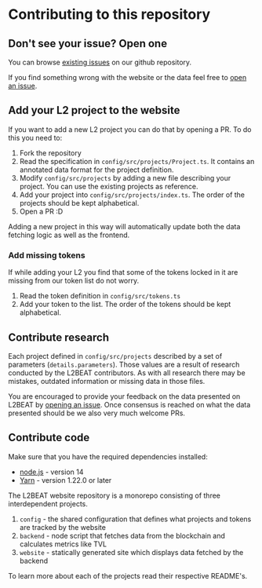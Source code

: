 # Contributing to this repository

## Don't see your issue? Open one

You can browse [existing issues](https://github.com/l2beat/l2beat/issues) on our github repository.

If you find something wrong with the website or the data feel free to [open an issue](https://github.com/l2beat/l2beat/issues/new).

## Add your L2 project to the website

If you want to add a new L2 project you can do that by opening a PR. To do this you need to:

1. Fork the repository
2. Read the specification in `config/src/projects/Project.ts`. It contains an annotated data format for the project definition.
3. Modify `config/src/projects` by adding a new file describing your project. You can use the existing projects as reference.
4. Add your project into `config/src/projects/index.ts`. The order of the projects should be kept alphabetical.
5. Open a PR :D

Adding a new project in this way will automatically update both the data fetching logic as well as the frontend.

### Add missing tokens

If while adding your L2 you find that some of the tokens locked in it are missing from our token list do not worry.

1. Read the token definition in `config/src/tokens.ts`
2. Add your token to the list. The order of the tokens should be kept alphabetical.

## Contribute research

Each project defined in `config/src/projects` described by a set of parameters (`details.parameters`). Those values are a result of research conducted by the L2BEAT contributors. As with all research there may be mistakes, outdated information or missing data in those files.

You are encouraged to provide your feedback on the data presented on L2BEAT by [opening an issue](https://github.com/l2beat/l2beat/issues/new). Once consensus is reached on what the data presented should be we also very much welcome PRs.

## Contribute code

Make sure that you have the required dependencies installed:

- [node.js](https://nodejs.org/en/) - version 14
- [Yarn](https://classic.yarnpkg.com/en/docs/install) - version 1.22.0 or later

The L2BEAT website repository is a monorepo consisting of three interdependent projects.

1. `config` - the shared configuration that defines what projects and tokens are tracked by the website
2. `backend` - node script that fetches data from the blockchain and calculates metrics like TVL
3. `website` - statically generated site which displays data fetched by the backend

To learn more about each of the projects read their respective README's.
